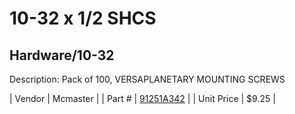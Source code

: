 # 10-32 x 1/2 SHCS
## Hardware/10-32
Description: 	Pack of 100, VERSAPLANETARY MOUNTING SCREWS 

| Vendor | Mcmaster | 
| Part # | [91251A342](http://www.mcmaster.com/) | 
| Unit Price | $9.25 | 
